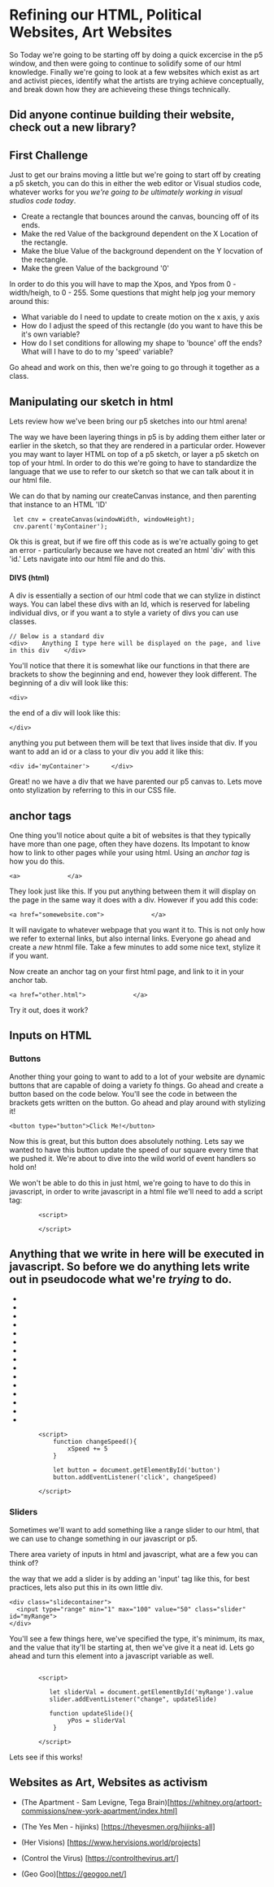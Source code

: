 # Refining our HTML, Political Websites, Art Websites
So Today we're going to be starting off by doing a quick excercise in the p5 window, and then were going to continue to solidify some of our html knowledge.
Finally we're going to look at a few websites which exist as art and activist pieces, identify what the artists are trying achieve conceptually, and break down how they are achieveing these things technically.

## Did anyone continue building their website, check out a new library?


## First Challenge
Just to get our brains moving a little but we're going to start off by creating a p5 sketch, you can do this in either the web editor or Visual studios code, whatever works for you *we're going to be ultimately working in visual studios code today*.

- Create a rectangle that bounces around the canvas, bouncing off of its ends. 
- Make the red Value of the background dependent on the X Location of the rectangle.
- Make the blue Value of the background dependent on the Y locvation of the rectangle.
- Make the green Value of the background '0'

In order to do this you will have to map the Xpos, and Ypos from 0 - width/heigh, to 0 - 255. 
Some questions that might help jog your memory around this:
- What variable do I need to update to create motion on the x axis, y axis
- How do I adjust the speed of this rectangle (do you want to have this be it's own variable?
- How do I set conditions for allowing my shape to 'bounce' off the ends? What will I have to do to my 'speed' variable?

Go ahead and work on this, then we're going to go through it together as a class.


## Manipulating our sketch in html

Lets review how we've been bring our p5 sketches into our html arena!

The way we have been layering things in p5 is by adding them either later or earlier in the sketch, so that they are rendered in a particular order. 
However you may want to layer HTML on top of a p5 sketch, or layer a p5 sketch on top of your html. In order to do this we're going to have to standardize the language that we use to refer to our sketch so that we can talk about it in our html file.

We can do that by naming our createCanvas instance, and then parenting that instance to an HTML 'ID'

```
 let cnv = createCanvas(windowWidth, windowHeight);
 cnv.parent('myContainer');
```

Ok this is great, but if we fire off this code as is we're actually going to get an error - particularly because we have not created an html 'div' with this 'id.' Lets navigate into our html file and do this.

#### DIVS (html)

A div is essentially a section of our html code that we can stylize in distinct ways. You can label these divs with an Id, which is reserved for labeling individual divs, or if you want a to style a variety of divs you can use classes. 

```
// Below is a standard div
<div>    Anything I type here will be displayed on the page, and live in this div    </div>

```

You'll notice that there it is somewhat like our functions in that there are brackets to show the beginning and end, however they look different. The beginning of a div will look like this:

```
<div>
```

the end of a div will look like this:

```
</div>
```

anything you put between them will be text that lives inside that div. If you want to add an id or a class to your div you add it like this:

```
<div id='myContainer'>      </div>
```
Great! no we have a div that we have parented our p5 canvas to. Lets move onto stylization by referring to this in our CSS file. 

## anchor tags
 One thing you'll notice about quite a bit of websites is that they typically have more than one page, often they have dozens. Its Impotant to know how to link to other pages while your using html. Using an *anchor tag* is how you do this.

 ```
<a>             </a>
 ```
 
 They look just like this. If you put anything between them it will display on the page in the same way it does with a div.
 However if you add this code:
 
  ```
<a href="somewebsite.com">             </a>
 ```
It will navigate to whatever webpage that you want it to. This is not only how we refer to external links, but also internal links. Everyone go ahead and create a *new* htnml file. Take a few minutes to add some nice text, stylize it if you want. 
 
Now create an anchor tag on your first html page, and link to it in your anchor tab.
 
 ```
<a href="other.html">             </a>
 ```
 Try it out, does it work?
 
 
## Inputs on HTML

### Buttons
Another thing your going to want to add to a lot of your website are dynamic buttons that are capable of doing a variety fo things. Go ahead and create a button based on the code below. You'll see the code in between the brackets gets written on the button. Go ahead and play around with stylizing it!

```
<button type="button">Click Me!</button>
```

Now this is great, but this button does absolutely nothing. Lets say we wanted to have this button update the speed of our square every time that we pushed it. We're about to dive into the wild world of event handlers so hold on! 

We won't be able to do this in just html, we're going to have to do this in javascript, in order to write javascript in a html file we'll need to add a script tag:

```
        <script>

        </script>
```
Anything that we write in here will be executed in javascript. So before we do anything lets write out in pseudocode what we're *trying* to do.
-
-
-
-
-
-
-
-
-
-
-
-
-
-
-
-

```
        <script>
            function changeSpeed(){
                xSpeed += 5
            }

            let button = document.getElementById('button')
            button.addEventListener('click', changeSpeed)

        </script>
```



### Sliders
Sometimes we'll want to add something like a range slider to our html, that we can use to change something in our javascript or p5. 

There area variety of inputs in html and javascript, what are a few you can think of?

the way that we add a slider is by adding an 'input' tag like this, for best practices, lets also put this in its own little div.

```
<div class="slidecontainer">
  <input type="range" min="1" max="100" value="50" class="slider" id="myRange">
</div>
```
You'll see a few things here, we've specified the type, it's minimum, its max, and the value that ity'll be starting at, then we've give it a neat id. Lets go ahead and turn this element into a javascript variable as well. 

```
  
        <script>

           let sliderVal = document.getElementById('myRange').value
           slider.addEventListener("change", updateSlide)

           function updateSlide(){
                yPos = sliderVal
            }
            
        </script>

```

Lets see if this works!


##  Websites as Art, Websites as activism

- (The Apartment - Sam Levigne, Tega Brain)[https://whitney.org/artport-commissions/new-york-apartment/index.html]
- (The Yes Men - hijinks) [https://theyesmen.org/hijinks-all]

- (Her Visions) [https://www.hervisions.world/projects]
- (Control the Virus) [https://controlthevirus.art/]
- (Geo Goo)[https://geogoo.net/]
